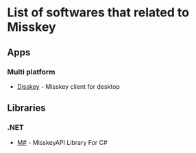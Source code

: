List of softwares that related to Misskey
====

## Apps
### Multi platform
* [Disskey](https://github.com/AyaMorisawa/Disskey) - Misskey client for desktop

## Libraries
### .NET
* [M#](https://github.com/marihachi/msharp) - MisskeyAPI Library For C#
